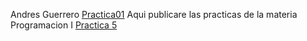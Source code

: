 Andres Guerrero
[Practica01](Practica-01.md)
Aqui publicare las practicas de la materia Programacion I
[Practica 5](practica-05.md)